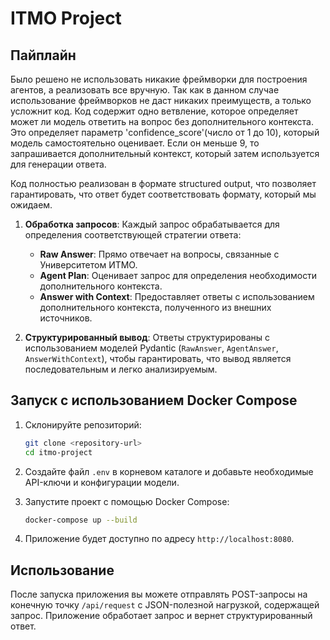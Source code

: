 # ITMO Project

## Пайплайн

Было решено не использовать никакие фреймворки для построения агентов, а реализовать все вручную. Так как в данном случае использование фреймворков не даст никаких преимуществ, а только усложнит код. Код содержит одно ветвление, которое определяет может ли модель ответить на вопрос без дополнительного контекста. Это определяет параметр 'confidence_score'(число от 1 до 10), который модель самостоятельно оценивает. Если он меньше 9, то запрашивается дополнительный контекст, который затем используется для генерации ответа. 

Код полностью реализован в формате structured output, что позволяет гарантировать, что ответ будет соответствовать формату, который мы ожидаем.

1. **Обработка запросов**:  Каждый запрос обрабатывается для определения соответствующей стратегии ответа:
   - **Raw Answer**: Прямо отвечает на вопросы, связанные с Университетом ИТМО.
   - **Agent Plan**: Оценивает запрос для определения необходимости дополнительного контекста.
   - **Answer with Context**: Предоставляет ответы с использованием дополнительного контекста, полученного из внешних источников.

2. **Структурированный вывод**: Ответы структурированы с использованием моделей Pydantic (`RawAnswer`, `AgentAnswer`, `AnswerWithContext`), чтобы гарантировать, что вывод является последовательным и легко анализируемым.

## Запуск с использованием Docker Compose


1. Склонируйте репозиторий:
   ```bash
   git clone <repository-url>
   cd itmo-project
   ```

2. Создайте файл `.env` в корневом каталоге и добавьте необходимые API-ключи и конфигурации модели.

3. Запустите проект с помощью Docker Compose:
   ```bash
   docker-compose up --build
   ```

5. Приложение будет доступно по адресу `http://localhost:8080`.

## Использование

После запуска приложения вы можете отправлять POST-запросы на конечную точку `/api/request` с JSON-полезной нагрузкой, содержащей запрос. Приложение обработает запрос и вернет структурированный ответ.

